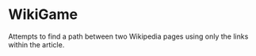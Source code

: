 # WikiGame
Attempts to find a path between two Wikipedia pages using only the links within the article.
